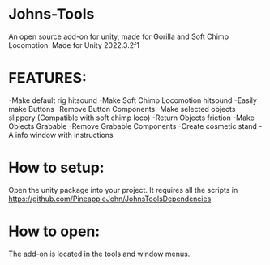 # Johns-Tools
An open source add-on for unity, made for Gorilla and Soft Chimp Locomotion. Made for Unity 2022.3.2f1

# FEATURES:
-Make default rig hitsound
-Make Soft Chimp Locomotion hitsound
-Easily make Buttons
-Remove Button Components
-Make selected objects slippery (Compatible with soft chimp loco)
-Return Objects friction
-Make Objects Grabable
-Remove Grabable Components
-Create cosmetic stand
-A info window with instructions

# How to setup:
Open the unity package into your project. It requires all the scripts in https://github.com/PineappleJohn/JohnsToolsDependencies
# How to open:
The add-on is located in the tools and window menus.
